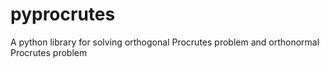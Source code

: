 # pyprocrutes
A python library for solving orthogonal Procrutes problem and orthonormal Procrutes problem
